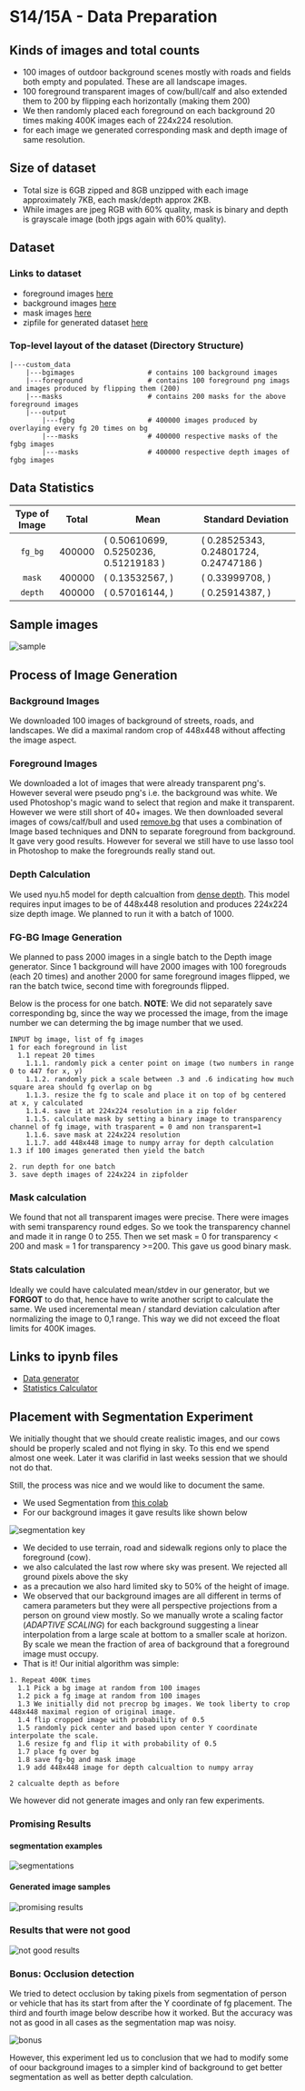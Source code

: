 # S14/15A - Data Preparation

## Kinds of images and total counts

* 100 images of outdoor background scenes mostly with roads and fields both empty and populated. These are all landscape images.
* 100 foreground transparent images of cow/bull/calf and also extended them to 200 by flipping each horizontally (making them 200)
* We then randomly placed each foreground on each background 20 times making 400K images each of 224x224 resolution. 
* for each image we generated corresponding mask and depth image of same resolution.

## Size of dataset

* Total size is 6GB zipped and 8GB unzipped with each image approximately 7KB, each mask/depth approx 2KB. 
* While images are jpeg RGB with 60% quality, mask is binary and depth is grayscale image (both jpgs again with 60% quality).

## Dataset

### Links to dataset
* foreground images [here](https://drive.google.com/drive/folders/1ZXqTNZEx_oM2oBR-i6I99WeagOlO9DAv?usp=sharing)
* background images [here](https://drive.google.com/drive/folders/1yQG1D513ITs77rXNI0rVPcDCu0jmBvbT?usp=sharing)
* mask images [here](https://drive.google.com/drive/folders/1xiW7NI_85_WU2h6NIDCfEEGqdZT2Ujek?usp=sharing)
* zipfile for generated dataset [here](https://drive.google.com/file/d/1E4tZL5sq66RwGTzfAv3iws-gJDgwOLvM/view?usp=sharing)


###  Top-level layout of the dataset (Directory Structure)
```
|---custom_data
    |---bgimages                  # contains 100 background images
    |---foreground                # contains 100 foreground png imags and images produced by flipping them (200)
    |---masks                     # contains 200 masks for the above foreground images
    |---output
        |---fgbg                  # 400000 images produced by overlaying every fg 20 times on bg                 
        |---masks                 # 400000 respective masks of the fgbg images
        |---masks                 # 400000 respective depth images of fgbg images
```

## Data Statistics

| Type of Image | Total | Mean | Standard Deviation |
| :---: | --- | --- | --- |
| `fg_bg` | 400000 | ( 0.50610699, 0.5250236, 0.51219183 ) | ( 0.28525343, 0.24801724, 0.24747186 ) |
| `mask` | 400000 | ( 0.13532567, ) | ( 0.33999708, )  |
| `depth` | 400000 | ( 0.57016144, ) | ( 0.25914387, ) |


## Sample images

![sample](sample.jpg)


## Process of Image Generation

### Background Images
We downloaded 100 images of background of streets, roads, and landscapes. We did a maximal random crop of 448x448 without affecting the image aspect.

### Foreground Images
We downloaded a lot of images that were already transparent png's. However several were pseudo png's i.e. the background was white. We used Photoshop's magic wand to select that region and make it transparent. However we were still short of 40+ images. We then downloaded several images of cows/calf/bull and used [remove.bg](https://www.remove.bg/) that uses a combination of Image based techniques and DNN to separate foreground from background. It gave very good results. However for several we still have to use lasso tool in Photoshop to make the foregrounds really stand out.

### Depth Calculation
We used nyu.h5 model for depth calcualtion from [dense depth](https://github.com/ialhashim/DenseDepth). This model requires input images to be of 448x448 resolution and produces 224x224 size depth image. We planned to run it with a batch of 1000.

### FG-BG Image Generation
We planned to pass 2000 images in a single batch to the Depth image generator. Since 1 background will have 2000 images with 100 foregrouds (each 20 times) and another 2000 for same foreground images flipped, we ran the batch twice, second time with foregrounds flipped.

Below is the process for one batch. 
**NOTE**: We did not separately save corresponding bg, since the way we processed the image, from the image number we can determing the bg image number that we used.

```
INPUT bg image, list of fg images
1 for each foreground in list
  1.1 repeat 20 times
    1.1.1. randomly pick a center point on image (two numbers in range 0 to 447 for x, y)
    1.1.2. randomly pick a scale between .3 and .6 indicating how much square area should fg overlap on bg
    1.1.3. resize the fg to scale and place it on top of bg centered at x, y calculated
    1.1.4. save it at 224x224 resolution in a zip folder
    1.1.5. calculate mask by setting a binary image to transparency channel of fg image, with trasparent = 0 amd non transparent=1
    1.1.6. save mask at 224x224 resolution
    1.1.7. add 448x448 image to numpy array for depth calculation
1.3 if 100 images generated then yield the batch
  
2. run depth for one batch
3. save depth images of 224x224 in zipfolder
```

### Mask calculation
We found that not all transparent images were precise. There were images with semi transparency round edges. So we took the transparency channel and made it in range 0 to 255. Then we set mask = 0 for transparency < 200 and mask = 1 for transparency >=200. This gave us good binary mask.

### Stats calculation
Ideally we could have calculated mean/stdev in our generator, but we **FORGOT** to do that, hence have to write another script to calculate the same. We used inceremental mean / standard deviation calculation after normalizing the image to 0,1 range. This way we did not exceed the float limits for 400K images.

## Links to ipynb files

* [Data generator](https://github.com/abhinavdayal/EVA4/blob/master/S14/Final_Data_Creation.ipynb)
* [Statistics Calculator](https://github.com/abhinavdayal/EVA4/blob/master/S14/MeanandSD.ipynb)

## Placement with Segmentation Experiment

We initially thought that we should create realistic images, and our cows should be properly scaled and not flying in sky. To this end we spend almost one week. Later it was clarifid in last weeks session that we should not do that.

Still, the process was nice and we would like to document the same.

* We used Segmentation from [this colab](https://colab.research.google.com/github/lexfridman/mit-deep-learning/blob/master/tutorial_driving_scene_segmentation/tutorial_driving_scene_segmentation.ipynb)
* For our background images it gave results like shown below

![segmentation key](segmentationkey.png)

* We decided to use terrain, road and sidewalk regions only to place the foreground (cow).
* we also calculated the last row where sky was present. We rejected all ground pixels above the sky
* as a precaution we also hard limited sky to 50% of the height of image.
* We observed that our background images are all different in terms of camera parameters but they were all perspective projections from a person on ground view mostly. So we manually wrote a scaling factor (*ADAPTIVE SCALING*) for each background suggesting a linear interpolation from a large scale at bottom to a smaller scale at horizon. By scale we mean the fraction of area of background that a foreground image must occupy.
* That is it! Our initial algorithm was simple:

```
1. Repeat 400K times
  1.1 Pick a bg image at random from 100 images
  1.2 pick a fg image at random from 100 images
  1.3 We initially did not precrop bg images. We took liberty to crop 448x448 maximal region of original image.
  1.4 flip cropped image with probability of 0.5
  1.5 randomly pick center and based upon center Y coordinate interpolate the scale.
  1.6 resize fg and flip it with probability of 0.5
  1.7 place fg over bg
  1.8 save fg-bg and mask image
  1.9 add 448x448 image for depth calcualtion to numpy array
  
2 calcualte depth as before
```

We however did not generate images and only ran few experiments.

### Promising Results

#### segmentation examples

![segmentations](segmentation.jpg)

#### Generated image samples

![promising results](good.png)

### Results that were not good

![not good results](notgood.png)

### Bonus: Occlusion detection
We tried to detect occlusion by taking pixels from segmentation of person or vehicle that has its start from after the Y coordinate of fg placement. The third and fourth image below describe how it worked. But the accuracy was not as good in all cases as the segmentation map was noisy.

![bonus](attempt.jpg)

However, this experiment led us to conclusion that we had to modify some of oour background images to a simpler kind of background to get better segmentation as well as better depth calculation.

